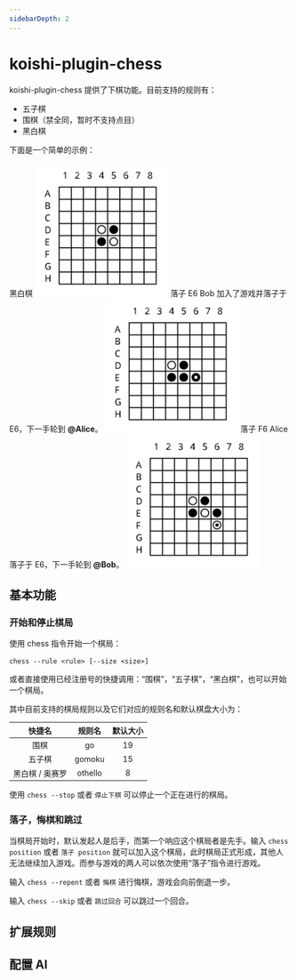 ```yaml
---
sidebarDepth: 2
---
```


# koishi-plugin-chess

koishi-plugin-chess 提供了下棋功能。目前支持的规则有：

- 五子棋
- 围棋（禁全同，暂时不支持点目）
- 黑白棋

下面是一个简单的示例：

<chat-panel>
<chat-message nickname="Alice" color="#cc0066">黑白棋</chat-message>
<chat-message nickname="Koishi" avatar="/koishi.png" class="no-padding">
<img src="/chess/othello-1.svg" width="240"/>
</chat-message>
<chat-message nickname="Bob" color="#00994d">落子 E6</chat-message>
<chat-message nickname="Koishi" avatar="/koishi.png">Bob 加入了游戏并落子于 E6，下一手轮到 <strong>@Alice</strong>。</chat-message>
<chat-message nickname="Koishi" avatar="/koishi.png" class="no-padding">
<img src="/chess/othello-2.svg" width="240"/>
</chat-message>
<chat-message nickname="Alice" color="#cc0066">落子 F6</chat-message>
<chat-message nickname="Koishi" avatar="/koishi.png">Alice 落子于 E6，下一手轮到 <strong>@Bob</strong>。</chat-message>
<chat-message nickname="Koishi" avatar="/koishi.png" class="no-padding">
<img src="/chess/othello-3.svg" width="240"/>
</chat-message>
</chat-panel>

## 基本功能

### 开始和停止棋局

使用 chess 指令开始一个棋局：

```
chess --rule <rule> [--size <size>]
```

或者直接使用已经注册号的快捷调用：“围棋”，“五子棋”，“黑白棋”，也可以开始一个棋局。

其中目前支持的棋局规则以及它们对应的规则名和默认棋盘大小为：

| 快捷名 | 规则名 | 默认大小 |
|:-:|:-:|:-:|
| 围棋 | go | 19 |
| 五子棋 | gomoku | 15 |
| 黑白棋 / 奥赛罗 | othello | 8 |

使用 `chess --stop` 或者 `停止下棋` 可以停止一个正在进行的棋局。

### 落子，悔棋和跳过

当棋局开始时，默认发起人是后手，而第一个响应这个棋局者是先手。输入 `chess position` 或者 `落子 position` 就可以加入这个棋局，此时棋局正式形成，其他人无法继续加入游戏。而参与游戏的两人可以依次使用“落子”指令进行游戏。

输入 `chess --repent` 或者 `悔棋` 进行悔棋，游戏会向前倒退一步。

输入 `chess --skip` 或者 `跳过回合` 可以跳过一个回合。

## 扩展规则 <Badge text="todo" type="warn"/>

## 配置 AI <Badge text="todo" type="warn"/>
